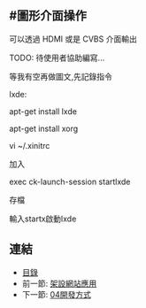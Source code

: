 #圖形介面操作
---

可以透過 HDMI 或是 CVBS 介面輸出

TODO: 待使用者協助編寫...

等我有空再做圖文,先記錄指令

lxde:


apt-get install lxde

apt-get install xorg

vi ~/.xinitrc

加入

exec ck-launch-session startlxde

存檔

輸入startx啟動lxde



## 連結

   * [目錄](<index.md>)
   * 前一節: [架設網站應用](<03.04.md>)
   * 下一節: [04開發方式](<04.00.md>)

